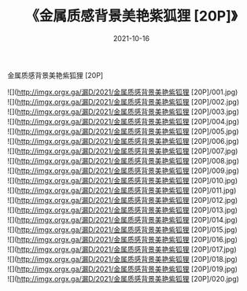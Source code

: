 ﻿---
layout: post
title:  《金属质感背景美艳紫狐狸 [20P]》
date:   2021-10-16
img: http://imgx.orgx.ga/漏D/2021/金属质感背景美艳紫狐狸 [20P]/000.jpg
categories: [美女, 清纯, 唯美]
---

金属质感背景美艳紫狐狸 [20P]

  ![](http://imgx.orgx.ga/漏D/2021/金属质感背景美艳紫狐狸 [20P]/001.jpg) <br> ![](http://imgx.orgx.ga/漏D/2021/金属质感背景美艳紫狐狸 [20P]/002.jpg) <br> ![](http://imgx.orgx.ga/漏D/2021/金属质感背景美艳紫狐狸 [20P]/003.jpg) <br> ![](http://imgx.orgx.ga/漏D/2021/金属质感背景美艳紫狐狸 [20P]/004.jpg) <br> ![](http://imgx.orgx.ga/漏D/2021/金属质感背景美艳紫狐狸 [20P]/005.jpg) <br> ![](http://imgx.orgx.ga/漏D/2021/金属质感背景美艳紫狐狸 [20P]/006.jpg) <br> ![](http://imgx.orgx.ga/漏D/2021/金属质感背景美艳紫狐狸 [20P]/007.jpg) <br> ![](http://imgx.orgx.ga/漏D/2021/金属质感背景美艳紫狐狸 [20P]/008.jpg) <br> ![](http://imgx.orgx.ga/漏D/2021/金属质感背景美艳紫狐狸 [20P]/009.jpg) <br> ![](http://imgx.orgx.ga/漏D/2021/金属质感背景美艳紫狐狸 [20P]/010.jpg) <br> ![](http://imgx.orgx.ga/漏D/2021/金属质感背景美艳紫狐狸 [20P]/011.jpg) <br> ![](http://imgx.orgx.ga/漏D/2021/金属质感背景美艳紫狐狸 [20P]/012.jpg) <br> ![](http://imgx.orgx.ga/漏D/2021/金属质感背景美艳紫狐狸 [20P]/013.jpg) <br> ![](http://imgx.orgx.ga/漏D/2021/金属质感背景美艳紫狐狸 [20P]/014.jpg) <br> ![](http://imgx.orgx.ga/漏D/2021/金属质感背景美艳紫狐狸 [20P]/015.jpg) <br> ![](http://imgx.orgx.ga/漏D/2021/金属质感背景美艳紫狐狸 [20P]/016.jpg) <br> ![](http://imgx.orgx.ga/漏D/2021/金属质感背景美艳紫狐狸 [20P]/017.jpg) <br> ![](http://imgx.orgx.ga/漏D/2021/金属质感背景美艳紫狐狸 [20P]/018.jpg) <br> ![](http://imgx.orgx.ga/漏D/2021/金属质感背景美艳紫狐狸 [20P]/019.jpg) <br> ![](http://imgx.orgx.ga/漏D/2021/金属质感背景美艳紫狐狸 [20P]/020.jpg) <br>